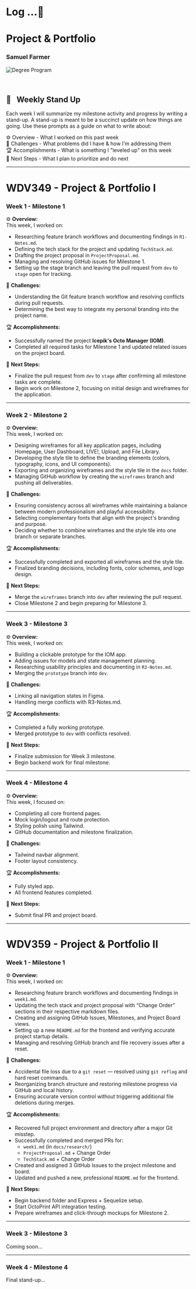 # Log ...🚀

# Project & Portfolio

### Samuel Farmer

![Degree Program](https://img.shields.io/badge/degree-web%20development-blue.svg)&nbsp;

<br>

## 📢 &nbsp; Weekly Stand Up

Each week I will summarize my milestone activity and progress by writing a stand-up. A stand-up is meant to be a succinct update on how things are going. Use these prompts as a guide on what to write about:

⚙️ Overview - What I worked on this past week  
🌵 Challenges - What problems did I have & how I'm addressing them  
🏆 Accomplishments - What is something I "leveled up" on this week  
🔮 Next Steps - What I plan to prioritize and do next

---

# WDV349 - Project & Portfolio I

### Week 1 - Milestone 1

⚙️ **Overview:**  
This week, I worked on:

- Researching feature branch workflows and documenting findings in `R1-Notes.md`.
- Defining the tech stack for the project and updating `TechStack.md`.
- Drafting the project proposal in `ProjectProposal.md`.
- Managing and resolving GitHub issues for Milestone 1.
- Setting up the stage branch and leaving the pull request from `dev` to `stage` open for tracking.

🌵 **Challenges:**

- Understanding the Git feature branch workflow and resolving conflicts during pull requests.
- Determining the best way to integrate my personal branding into the project name.

🏆 **Accomplishments:**

- Successfully named the project **Icepik's Octo Manager (IOM)**.
- Completed all required tasks for Milestone 1 and updated related issues on the project board.

🔮 **Next Steps:**

- Finalize the pull request from `dev` to `stage` after confirming all milestone tasks are complete.
- Begin work on Milestone 2, focusing on initial design and wireframes for the application.

---

### Week 2 - Milestone 2

⚙️ **Overview:**  
This week, I worked on:

- Designing wireframes for all key application pages, including Homepage, User Dashboard, LIVE!, Upload, and File Library.
- Developing the style tile to define the branding elements (colors, typography, icons, and UI components).
- Exporting and organizing wireframes and the style tile in the `docs` folder.
- Managing GitHub workflow by creating the `wireframes` branch and pushing all deliverables.

🌵 **Challenges:**

- Ensuring consistency across all wireframes while maintaining a balance between modern professionalism and playful accessibility.
- Selecting complementary fonts that align with the project's branding and purpose.
- Deciding whether to combine wireframes and the style tile into one branch or separate branches.

🏆 **Accomplishments:**

- Successfully completed and exported all wireframes and the style tile.
- Finalized branding decisions, including fonts, color schemes, and logo design.

🔮 **Next Steps:**

- Merge the `wireframes` branch into `dev` after reviewing the pull request.
- Close Milestone 2 and begin preparing for Milestone 3.

---

### Week 3 - Milestone 3

⚙️ **Overview:**  
This week, I worked on:

- Building a clickable prototype for the IOM app.
- Adding issues for models and state management planning.
- Researching usability principles and documenting in `R3-Notes.md`.
- Merging the `prototype` branch into `dev`.

🌵 **Challenges:**

- Linking all navigation states in Figma.
- Handling merge conflicts with R3-Notes.md.

🏆 **Accomplishments:**

- Completed a fully working prototype.
- Merged prototype to `dev` with conflicts resolved.

🔮 **Next Steps:**

- Finalize submission for Week 3 milestone.
- Begin backend work for final milestone.

---

### Week 4 - Milestone 4

⚙️ **Overview:**  
This week, I focused on:

- Completing all core frontend pages.
- Mock login/logout and route protection.
- Styling polish using Tailwind.
- GitHub documentation and milestone finalization.

🌵 **Challenges:**

- Tailwind navbar alignment.
- Footer layout consistency.

🏆 **Accomplishments:**

- Fully styled app.
- All frontend features completed.

🔮 **Next Steps:**

- Submit final PR and project board.

---

# WDV359 - Project & Portfolio II

### Week 1 - Milestone 1

⚙️ **Overview:**  
This week, I worked on:

- Researching feature branch workflows and documenting findings in `week1.md`.
- Updating the tech stack and project proposal with “Change Order” sections in their respective markdown files.
- Creating and assigning GitHub Issues, Milestones, and Project Board views.
- Setting up a new `README.md` for the frontend and verifying accurate project startup details.
- Managing and resolving GitHub branch and file recovery issues after a reset.

🌵 **Challenges:**

- Accidental file loss due to a `git reset` — resolved using `git reflog` and hard reset commands.
- Reorganizing branch structure and restoring milestone progress via GitHub and local history.
- Ensuring accurate version control without triggering additional file deletions during merges.

🏆 **Accomplishments:**

- Recovered full project environment and directory after a major Git misstep.
- Successfully completed and merged PRs for:
  - `week1.md` (in `docs/research/`)
  - `ProjectProposal.md` + Change Order
  - `TechStack.md` + Change Order
- Created and assigned 3 GitHub Issues to the project milestone and board.
- Updated and pushed a new, professional `README.md` for the frontend.

🔮 **Next Steps:**

- Begin backend folder and Express + Sequelize setup.
- Start OctoPrint API integration testing.
- Prepare wireframes and click-through mockups for Milestone 2.

---

### Week 3 - Milestone 3

Coming soon...

---

### Week 4 - Milestone 4

Final stand-up...
